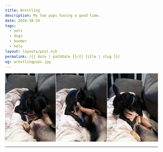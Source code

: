 ```yaml
---
title: Wrestling
description: My two pups having a good time.
date: 2010-10-29
tags: 
  - pets
  - dogs
  - boomer
  - helo
layout: layouts/post.njk
permalink: /{{ date | pathDate }}/{{ title | slug }}/
og: wrestlingpups.jpg
---
```


![two dogs wrestling on the couch](/img/wrestlingpups.jpg)

---

